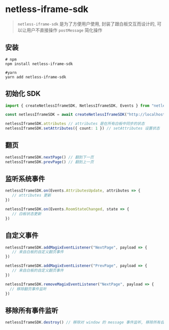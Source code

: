 # netless-iframe-sdk

> `netless-iframe-sdk` 是为了方便用户使用, 封装了跟白板交互而设计的, 可以让用户不直接操作 `postMessage` 简化操作



## 安装

```
# npm
npm install netless-iframe-sdk

#yarn
yarn add netless-iframe-sdk
```



## 初始化 SDK

```typescript
import { createNetlessIframeSDK, NetlessIframeSDK, Events } from "netless-iframe-sdk"

const netlessIframeSDK = await createNetlessIframeSDK("http://localhost:3000") // 当前 iframe 的父级域名

netlessIframeSDK.attributes // attributes 是在所有白板中同步的状态
netlessIframeSDK.setAttributes({ count: 1 }) // setAttributes 设置状态
```

## 翻页

```typescript
netlessIframeSDK.nextPage() // 翻到下一页
netlessIframeSDK.prevPage() // 翻到上一页
```



## 监听系统事件

```typescript
netlessIframeSDK.on(Events.AttributesUpdate, attributes => {
   // attributes 更新
})

netlessIframeSDK.on(Events.RoomStateChanged, state => {
   // 白板状态更新
})
```



## 自定义事件

```typescript
netlessIframeSDK.addMagixEventListener("NextPage", payload => {
   // 来自白板的自定义翻页事件
})

netlessIframeSDK.addMagixEventListener("PrevPage", payload => {
   // 来自白板的自定义翻页事件
})

netlessIframeSDK.removeMagixEventListener("NextPage", payload => {
  // 移除翻页事件监听
})
```



## 移除所有事件监听

```typescript
netlessIframeSDK.destroy() // 移除对 window 的 message 事件监听, 移除所有自定义事件的监听
```

